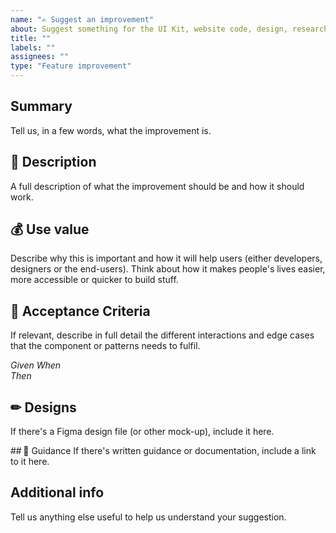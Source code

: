 ```yaml
---
name: "✍️ Suggest an improvement"
about: Suggest something for the UI Kit, website code, design, research or investigation work.
title: ""
labels: ""
assignees: ""
type: "Feature improvement"
---
```


## Summary

Tell us, in a few words, what the improvement is.

## 💬 Description

A full description of what the improvement should be and how it should work.

## 💰 Use value

Describe why this is important and how it will help users (either developers, designers or the end-users). Think about how it makes people's lives easier, more accessible or quicker to build stuff.

## 📝 Acceptance Criteria

If relevant, describe in full detail the different interactions and edge cases that the component or patterns needs to fulfil.

_Given_
_When_  
_Then_

## ✏ Designs

If there's a Figma design file (or other mock-up), include it here.

## 🧾 Guidance
If there's written guidance or documentation, include a link to it here.

## Additional info

Tell us anything else useful to help us understand your suggestion.
